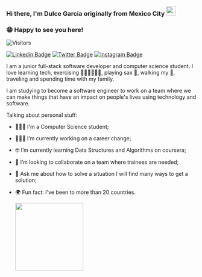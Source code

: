### Hi there, I'm Dulce Garcia originally from Mexico City <img src="https://media.giphy.com/media/hvRJCLFzcasrR4ia7z/giphy.gif" width="25"> </samp>
### 😁 Happy to see you here! 
![Visitors](https://api.visitorbadge.io/api/visitors?path=https%3A%2F%2Fgithub.com%2Fladulgarcia%2Fladulgarcia&label=visitors&countColor=%23ff8a65)

[![Linkedin Badge](https://img.shields.io/badge/-LinkedIn-0e76a8?style=flat-square&logo=Linkedin&logoColor=white)](https://linkedin.com/in/ladulgarcia)
[![Twitter Badge](https://img.shields.io/badge/-Twitter-00acee?style=flat-square&logo=Twitter&logoColor=white)](https://twitter.com/ladulgarcia)
[![Instagram Badge](https://img.shields.io/badge/-Instagram-e4405f?style=flat-square&logo=Instagram&logoColor=white)](https://instagram.com/ladulgarcia/)

I am a junior full-stack software developer and computer science student. I love learning tech, exercising 🏃🏻‍♀️🧘🏻‍♀️, playing sax 🎷, walking my 🐶, traveling and spending time with my family.

I am studying to become a software engineer to work on a team where we can make things that have an impact on people's lives using technology and software.

Talking about personal stuff:

- 💁🏻‍♀️ I'm a Computer Science student;
- 👩🏻‍💻 I’m currently working on a career change;
- 🤓 I’m currently learning Data Structures and Algorithms on coursera;
- 👯 I’m looking to collaborate on a team where trainees are needed;
- 💬 Ask me about how to solve a situation I will find many ways to get a solution;
- 🌍 Fun fact: I've been to more than 20 countries.


  <img height="180em" src="https://github-readme-stats.vercel.app/api/top-langs/?username=ladulgarcia&exclude_repo=KNN-Image-Classification&show_icons=true&hide_border=true&layout=compact&langs_count=8"/>

<!--
- 📫 How to reach me: ...
- 😄 Pronouns: ...
**ladulgarcia/ladulgarcia** is a ✨ _special_ ✨ repository because its `README.md` (this file) appears on your GitHub profile.
-->
